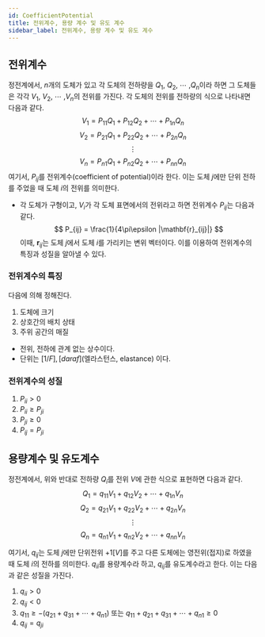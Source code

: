 ```yaml
---
id: CoefficientPotential
title: 전위계수, 용량 계수 및 유도 계수
sidebar_label: 전위계수, 용량 계수 및 유도 계수
---
```


## 전위계수
정전계에서, $n$개의 도체가 있고 각 도체의 전하량을 $Q_1$, $Q_2$, $\cdots$ ,$Q_n$이라 하면 그 도체들은 각각 $V_1$, $V_2$, $\cdots$ ,$V_n$의 전위를 가진다. 각 도체의 전위를 전하량의 식으로 나타내면 다음과 같다.
$$
V_1=P_{11}Q_1+P_{12}Q_2+\cdots+P_{1n}Q_n
$$
$$
V_2=P_{21}Q_1+P_{22}Q_2+\cdots+P_{2n}Q_n
$$
$$
\vdots
$$
$$
V_n=P_{n1}Q_1+P_{n2}Q_2+\cdots+P_{nn}Q_n
$$
여기서, $P_{ij}$를 전위계수(coefficient of potential)이라 한다. 이는 도체 $j$에만 단위 전하를 주었을 때 도체 $i$의 전위를 의미한다.

- 각 도체가 구형이고, $V_i$가 각 도체 표면에서의 전위라고 하면 전위계수 $P_{ij}$는 다음과 같다.
$$
P_{ij} = \frac{1}{4\pi\epsilon |\mathbf{r}_{ij}|}
$$
이때, $\mathbf{r}_{ij}$는 도체 $j$에서 도체 $i$를 가리키는 변위 벡터이다. 이를 이용하여 전위계수의 특징과 성질을 알아낼 수 있다.

### 전위계수의 특징
다음에 의해 정해진다.
1. 도체에 크기
2. 상호간의 배치 상태
3. 주위 공간의 매질
- 전위, 전하에 관계 없는 상수이다.
- 단위는 $[1/F], [daraf]$(엘라스턴스, elastance) 이다.
### 전위계수의 성질
1. $P_{ii} > 0$
2. $P_{ii} \geq P_{ji}$
3. $P_{ji} \geq 0$
4. $P_{ij} = P_{ji}$
## 용량계수 및 유도계수
정전계에서, 위와 반대로 전하량 $Q_i$를 전위 $V$에 관한 식으로 표현하면 다음과 같다.  
$$
Q_1=q_{11}V_1+q_{12}V_2+\cdots+q_{1n}V_n
$$
$$
Q_2=q_{21}V_1+q_{22}V_2+\cdots+q_{2n}V_n
$$
$$
\vdots
$$
$$
Q_n=q_{n1}V_1+q_{n2}V_2+\cdots+q_{nn}V_n 
$$

여기서, $q_{ij}$는 도체 $j$에만 단위전위 $+1[V]$를 주고 다른 도체에는 영전위(접지)로 하였을 때 도체 $i$의 전하를 의미한다.
$q_{ii}$를 용량계수라 하고, $q_{ij}$를 유도계수라고 한다. 이는 다음과 같은 성질을 가진다.
1. $q_{ii}>0$
2. $q_{ij}<0$
3. $q_{11} \geq -(q_{21}+q_{31}+ \cdots +q_{n1})$ 또는 $q_{11}+q_{21}+q_{31}+ \cdots +q_{n1} \geq 0$
4. $q_{ij} = q_{ji}$